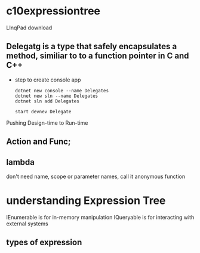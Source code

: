 # c10expressiontree

LInqPad download

## Delegatg is a type that safely encapsulates a method, similiar to to a function pointer in C and C++

-   step to create console app

        dotnet new console --name Delegates
        dotnet new sln --name Delegates
        dotnet sln add Delegates

        start devnev Delegate


Pushing Design-time to Run-time

## Action and Func;

## lambda 

don't need name, scope or parameter names, call it anonymous function

# understanding Expression Tree

IEnumerable is for in-memory manipulation
IQueryable is for interacting with external systems

## types of expression

